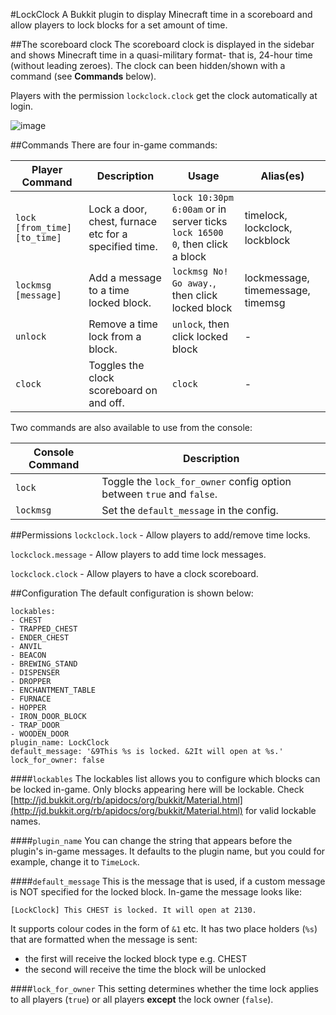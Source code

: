#LockClock
A Bukkit plugin to display Minecraft time in a scoreboard and allow players to lock blocks for a set amount of time.

##The scoreboard clock
The scoreboard clock is displayed in the sidebar and shows Minecraft time in a quasi-military format- that is, 24-hour time (without leading zeroes). The clock can been hidden/shown with a command (see __Commands__ below).

Players with the permission `lockclock.clock` get the clock automatically at login.

![image](https://dl.dropboxusercontent.com/u/53758864/lockclock.jpg)

##Commands
There are four in-game commands:

Player Command  | Description | Usage | Alias(es)
------------- | ------------- | ------------- | -------------
`lock [from_time] [to_time]` | Lock a door, chest, furnace etc for a specified time. | `lock 10:30pm 6:00am` or in server ticks `lock 16500 0`, then click a block | timelock, lockclock, lockblock
`lockmsg [message]`  | Add a message to a time locked block. | `lockmsg No! Go away.`, then click locked block | lockmessage, timemessage, timemsg
`unlock` | Remove a time lock from a block. | `unlock`, then click locked block | -
`clock` | Toggles the clock scoreboard on and off. | `clock` | -

Two commands are also available to use from the console:

Console Command  | Description
------------- | -------------
`lock`  | Toggle the `lock_for_owner` config option between `true` and `false`.
`lockmsg`  | Set the `default_message` in the config.

##Permissions
`lockclock.lock` - Allow players to add/remove time locks.

`lockclock.message` - Allow players to add time lock messages.

`lockclock.clock` - Allow players to have a clock scoreboard.


##Configuration
The default configuration is shown below:

```
lockables:
- CHEST
- TRAPPED_CHEST
- ENDER_CHEST
- ANVIL
- BEACON
- BREWING_STAND
- DISPENSER
- DROPPER
- ENCHANTMENT_TABLE
- FURNACE
- HOPPER
- IRON_DOOR_BLOCK
- TRAP_DOOR
- WOODEN_DOOR
plugin_name: LockClock
default_message: '&9This %s is locked. &2It will open at %s.'
lock_for_owner: false
```
####`lockables`
The lockables list allows you to configure which blocks can be locked in-game. Only blocks appearing here will be lockable. Check [http://jd.bukkit.org/rb/apidocs/org/bukkit/Material.html](http://jd.bukkit.org/rb/apidocs/org/bukkit/Material.html) for valid lockable names.

####`plugin_name`
You can change the string that appears before the plugin's in-game messages. It defaults to the plugin name, but you could for example, change it to `TimeLock`.

####`default_message`
This is the message that is used, if a custom message is NOT specified for the locked block. In-game the message looks like:

`[LockClock] This CHEST is locked. It will open at 2130.`

It supports colour codes in the form of `&1` etc. It has two place holders (`%s`) that are formatted when the message is sent:

* the first will receive the locked block type e.g. CHEST
* the second will receive the time the block will be unlocked

####`lock_for_owner`
This setting determines whether the time lock applies to all players (`true`) or all players __except__ the lock owner (`false`).